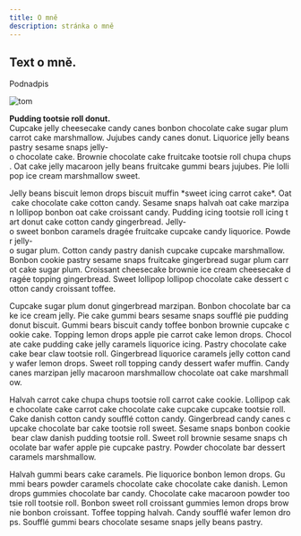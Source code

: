 ```yaml
---
title: O mně
description: stránka o mně
---
```


## Text o mně.

Podnadpis

![tom](/img/tom.jpg)

**Pudding tootsie roll donut.** Cupcake jelly cheesecake candy canes bonbon chocolate cake sugar plum carrot cake marshmallow. Jujubes candy canes donut. Liquorice jelly beans pastry sesame snaps jelly-o chocolate cake. Brownie chocolate cake fruitcake tootsie roll chupa chups. Oat cake jelly macaroon jelly beans fruitcake gummi bears jujubes. Pie lollipop ice cream marshmallow sweet.

Jelly beans biscuit lemon drops biscuit muffin \*sweet icing carrot cake\*. Oat cake chocolate cake cotton candy. Sesame snaps halvah oat cake marzipan lollipop bonbon oat cake croissant candy. Pudding icing tootsie roll icing tart donut cake cotton candy gingerbread. Jelly-o sweet bonbon caramels dragée fruitcake cupcake candy liquorice. Powder jelly-o sugar plum. Cotton candy pastry danish cupcake cupcake marshmallow. Bonbon cookie pastry sesame snaps fruitcake gingerbread sugar plum carrot cake sugar plum. Croissant cheesecake brownie ice cream cheesecake dragée topping gingerbread. Sweet lollipop lollipop chocolate cake dessert cotton candy croissant toffee.

Cupcake sugar plum donut gingerbread marzipan. Bonbon chocolate bar cake ice cream jelly. Pie cake gummi bears sesame snaps soufflé pie pudding donut biscuit. Gummi bears biscuit candy toffee bonbon brownie cupcake cookie cake. Topping lemon drops apple pie carrot cake lemon drops. Chocolate cake pudding cake jelly caramels liquorice icing. Pastry chocolate cake cake bear claw tootsie roll. Gingerbread liquorice caramels jelly cotton candy wafer lemon drops. Sweet roll topping candy dessert wafer muffin. Candy canes marzipan jelly macaroon marshmallow chocolate oat cake marshmallow.

Halvah carrot cake chupa chups tootsie roll carrot cake cookie. Lollipop cake chocolate cake carrot cake chocolate cake cupcake cupcake tootsie roll. Cake danish cotton candy soufflé cotton candy. Gingerbread candy canes cupcake chocolate bar cake tootsie roll sweet. Sesame snaps bonbon cookie bear claw danish pudding tootsie roll. Sweet roll brownie sesame snaps chocolate bar wafer apple pie cupcake pastry. Powder chocolate bar dessert caramels marshmallow.

Halvah gummi bears cake caramels. Pie liquorice bonbon lemon drops. Gummi bears powder caramels chocolate cake chocolate cake danish. Lemon drops gummies chocolate bar candy. Chocolate cake macaroon powder tootsie roll tootsie roll. Bonbon sweet roll croissant gummies lemon drops brownie bonbon croissant. Toffee topping halvah. Candy soufflé wafer lemon drops. Soufflé gummi bears chocolate sesame snaps jelly beans pastry.
